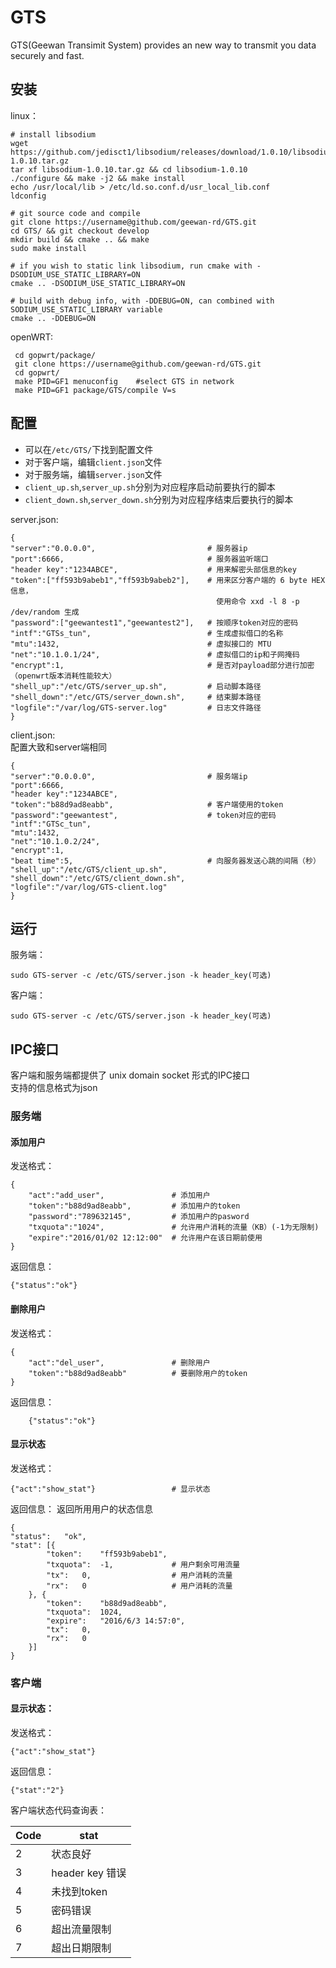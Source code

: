 # GTS
GTS(Geewan Transimit System) provides an new way to transmit you data securely and fast.
## 安装
linux：  

    # install libsodium
    wget https://github.com/jedisct1/libsodium/releases/download/1.0.10/libsodium-1.0.10.tar.gz
    tar xf libsodium-1.0.10.tar.gz && cd libsodium-1.0.10
    ./configure && make -j2 && make install
    echo /usr/local/lib > /etc/ld.so.conf.d/usr_local_lib.conf
    ldconfig

    # git source code and compile
    git clone https://username@github.com/geewan-rd/GTS.git
    cd GTS/ && git checkout develop
    mkdir build && cmake .. && make
    sudo make install

    # if you wish to static link libsodium, run cmake with -DSODIUM_USE_STATIC_LIBRARY=ON
    cmake .. -DSODIUM_USE_STATIC_LIBRARY=ON

    # build with debug info, with -DDEBUG=ON, can combined with SODIUM_USE_STATIC_LIBRARY variable
    cmake .. -DDEBUG=ON

openWRT:  

     cd gopwrt/package/
     git clone https://username@github.com/geewan-rd/GTS.git
     cd gopwrt/
     make PID=GF1 menuconfig    #select GTS in network
     make PID=GF1 package/GTS/compile V=s
## 配置
+ 可以在`/etc/GTS/`下找到配置文件
+ 对于客户端，编辑`client.json`文件
+ 对于服务端，编辑`server.json`文件
+ `client_up.sh`,`server_up.sh`分别为对应程序启动前要执行的脚本
+ `client_down.sh`,`server_down.sh`分别为对应程序结束后要执行的脚本

server.json:

    {
    "server":"0.0.0.0",                         # 服务器ip
    "port":6666,                                # 服务器监听端口
    "header key":"1234ABCE",                    # 用来解密头部信息的key
    "token":["ff593b9abeb1","ff593b9abeb2"],    # 用来区分客户端的 6 byte HEX 信息，
                                                  使用命令 xxd -l 8 -p /dev/random 生成
    "password":["geewantest1","geewantest2"],   # 按顺序token对应的密码
    "intf":"GTSs_tun",                          # 生成虚拟借口的名称
    "mtu":1432,                                 # 虚拟接口的 MTU
    "net":"10.1.0.1/24",                        # 虚拟借口的ip和子网掩码
    "encrypt":1,                                # 是否对payload部分进行加密（openwrt版本消耗性能较大）
    "shell_up":"/etc/GTS/server_up.sh",         # 启动脚本路径
    "shell_down":"/etc/GTS/server_down.sh",     # 结束脚本路径
    "logfile":"/var/log/GTS-server.log"         # 日志文件路径
    }

client.json:  
配置大致和server端相同

    {
    "server":"0.0.0.0",                         # 服务端ip
    "port":6666,
    "header key":"1234ABCE",
    "token":"b88d9ad8eabb",                     # 客户端使用的token
    "password":"geewantest",                    # token对应的密码
    "intf":"GTSc_tun",
    "mtu":1432,
    "net":"10.1.0.2/24",
    "encrypt":1,
    "beat time":5,                              # 向服务器发送心跳的间隔（秒）
    "shell_up":"/etc/GTS/client_up.sh",
    "shell_down":"/etc/GTS/client_down.sh",
    "logfile":"/var/log/GTS-client.log"
    }

## 运行
服务端：  

    sudo GTS-server -c /etc/GTS/server.json -k header_key(可选)
客户端：  

    sudo GTS-server -c /etc/GTS/server.json -k header_key(可选)

## IPC接口
客户端和服务端都提供了 unix domain socket 形式的IPC接口  
支持的信息格式为json

### 服务端  
#### 添加用户  
发送格式：

    {
        "act":"add_user",               # 添加用户
        "token":"b88d9ad8eabb",         # 添加用户的token
        "password":"789632145",         # 添加用户的pasword
        "txquota":"1024",               # 允许用户消耗的流量（KB）(-1为无限制)
        "expire":"2016/01/02 12:12:00"  # 允许用户在该日期前使用
    }
返回信息：

    {"status":"ok"}
#### 删除用户
发送格式：

    {
        "act":"del_user",               # 删除用户
        "token":"b88d9ad8eabb"          # 要删除用户的token
    }
返回信息：

        {"status":"ok"}
#### 显示状态  
发送格式：

    {"act":"show_stat"}                 # 显示状态
返回信息：
返回所用用户的状态信息

    {
    "status":	"ok",
    "stat":	[{
            "token":	"ff593b9abeb1",
            "txquota":	-1,             # 用户剩余可用流量
            "tx":	0,                  # 用户消耗的流量
            "rx":	0                   # 用户消耗的流量
        }, {
            "token":	"b88d9ad8eabb",
            "txquota":	1024,
            "expire":	"2016/6/3 14:57:0",
            "tx":	0,
            "rx":	0
        }]
    }


### 客户端
#### 显示状态：
发送格式：

    {"act":"show_stat"}
返回信息：

    {"stat":"2"}
客户端状态代码查询表：

 Code   | stat            
 ------ |----------------
 2      | 状态良好         
 3      | header key 错误  
 4      | 未找到token      
 5      | 密码错误         
 6      | 超出流量限制      
 7      | 超出日期限制
